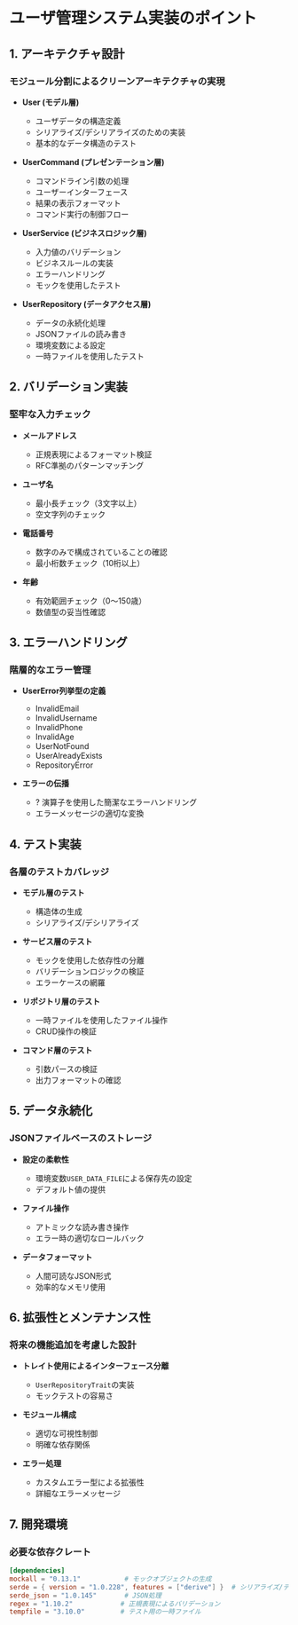 # ユーザ管理システム実装のポイント

## 1. アーキテクチャ設計

### モジュール分割によるクリーンアーキテクチャの実現

- **User (モデル層)**
  - ユーザデータの構造定義
  - シリアライズ/デシリアライズのための実装
  - 基本的なデータ構造のテスト

- **UserCommand (プレゼンテーション層)**
  - コマンドライン引数の処理
  - ユーザーインターフェース
  - 結果の表示フォーマット
  - コマンド実行の制御フロー

- **UserService (ビジネスロジック層)**
  - 入力値のバリデーション
  - ビジネスルールの実装
  - エラーハンドリング
  - モックを使用したテスト

- **UserRepository (データアクセス層)**
  - データの永続化処理
  - JSONファイルの読み書き
  - 環境変数による設定
  - 一時ファイルを使用したテスト

## 2. バリデーション実装

### 堅牢な入力チェック

- **メールアドレス**
  - 正規表現によるフォーマット検証
  - RFC準拠のパターンマッチング

- **ユーザ名**
  - 最小長チェック（3文字以上）
  - 空文字列のチェック

- **電話番号**
  - 数字のみで構成されていることの確認
  - 最小桁数チェック（10桁以上）

- **年齢**
  - 有効範囲チェック（0〜150歳）
  - 数値型の妥当性確認

## 3. エラーハンドリング

### 階層的なエラー管理

- **UserError列挙型の定義**
  - InvalidEmail
  - InvalidUsername
  - InvalidPhone
  - InvalidAge
  - UserNotFound
  - UserAlreadyExists
  - RepositoryError

- **エラーの伝播**
  - ? 演算子を使用した簡潔なエラーハンドリング
  - エラーメッセージの適切な変換

## 4. テスト実装

### 各層のテストカバレッジ

- **モデル層のテスト**
  - 構造体の生成
  - シリアライズ/デシリアライズ

- **サービス層のテスト**
  - モックを使用した依存性の分離
  - バリデーションロジックの検証
  - エラーケースの網羅

- **リポジトリ層のテスト**
  - 一時ファイルを使用したファイル操作
  - CRUD操作の検証

- **コマンド層のテスト**
  - 引数パースの検証
  - 出力フォーマットの確認

## 5. データ永続化

### JSONファイルベースのストレージ

- **設定の柔軟性**
  - 環境変数`USER_DATA_FILE`による保存先の設定
  - デフォルト値の提供

- **ファイル操作**
  - アトミックな読み書き操作
  - エラー時の適切なロールバック

- **データフォーマット**
  - 人間可読なJSON形式
  - 効率的なメモリ使用

## 6. 拡張性とメンテナンス性

### 将来の機能追加を考慮した設計

- **トレイト使用によるインターフェース分離**
  - `UserRepositoryTrait`の実装
  - モックテストの容易さ

- **モジュール構成**
  - 適切な可視性制御
  - 明確な依存関係

- **エラー処理**
  - カスタムエラー型による拡張性
  - 詳細なエラーメッセージ

## 7. 開発環境

### 必要な依存クレート

```toml
[dependencies]
mockall = "0.13.1"           # モックオブジェクトの生成
serde = { version = "1.0.228", features = ["derive"] }  # シリアライズ/デシリアライズ
serde_json = "1.0.145"       # JSON処理
regex = "1.10.2"            # 正規表現によるバリデーション
tempfile = "3.10.0"         # テスト用の一時ファイル
```